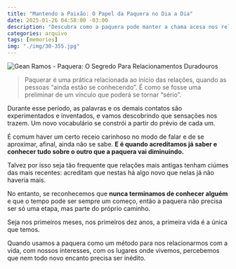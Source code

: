 ```yaml
---
title: "Mantendo a Paixão: O Papel da Paquera no Dia a Dia"
date: 2025-01-26 04:58:00 -03:00
description: "Descubra como a paquera pode manter a chama acesa nos relacionamentos."
categories: arquivo
tags: [memories]
img: "./img/30-355.jpg"
---
```


![Gean Ramos - Paquera: O Segredo Para Relacionamentos Duradouros](https://i1.wp.com/img.freepik.com/fotos-premium/grupo-de-amigos-uma-festa_53876-73133.jpg?resize=600,338)


> Paquerar é uma prática relacionada ao início das relações, quando as pessoas “ainda estão se conhecendo”. É como se fosse uma preliminar de
> um vínculo que poderá se tornar “sério”.

Durante esse período, as palavras e os demais contatos são experimentados e inventados, e vamos descobrindo que sensações nos trazem. Um novo vocabulário se constrói a partir do prévio de cada um.

É comum haver um certo receio carinhoso no modo de falar e de se aproximar, afinal, ainda não se sabe. **E é quando acreditamos já saber e conhecer tudo sobre o outro que a paquera vai diminuindo.**

Talvez por isso seja tão frequente que relações mais antigas tenham ciúmes das mais recentes: acreditam que nestas há algo novo que nelas já não haveria mais.

No entanto, se reconhecemos que **nunca terminamos de conhecer alguém** e que o tempo pode ser sempre um começo, então a paquera não precisa ser só uma etapa, mas parte do próprio caminho.

Seja nos primeiros meses, nos primeiros dez anos, a primeira vida é a única que temos.

Quando usamos a paquera como um método para nos relacionarmos com a vida, com nossos interesses, com os lugares onde vivemos, percebemos que nem todo novo encanto precisa ser inédito.
